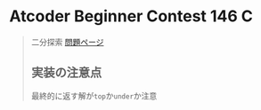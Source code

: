# Atcoder Beginner Contest 146 C
> 二分探索
> [問題ページ](https://atcoder.jp/contests/abc146/tasks/abc146_c)
>## 実装の注意点
>最終的に返す解が`top`か`under`か注意

